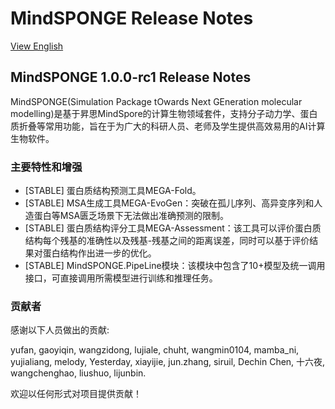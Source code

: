 # MindSPONGE Release Notes

[View English](./RELEASE.md)

## MindSPONGE 1.0.0-rc1 Release Notes

MindSPONGE(Simulation Package tOwards Next GEneration molecular modelling)是基于昇思MindSpore的计算生物领域套件，支持分子动力学、蛋白质折叠等常用功能，旨在于为广大的科研人员、老师及学生提供高效易用的AI计算生物软件。

### 主要特性和增强

- [STABLE] 蛋白质结构预测工具MEGA-Fold。
- [STABLE] MSA生成工具MEGA-EvoGen：突破在孤儿序列、高异变序列和人造蛋白等MSA匮乏场景下无法做出准确预测的限制。
- [STABLE] 蛋白质结构评分工具MEGA-Assessment：该工具可以评价蛋白质结构每个残基的准确性以及残基-残基之间的距离误差，同时可以基于评价结果对蛋白结构作出进一步的优化。
- [STABLE] MindSPONGE.PipeLine模块：该模块中包含了10+模型及统一调用接口，可直接调用所需模型进行训练和推理任务。

### 贡献者

感谢以下人员做出的贡献:

yufan, gaoyiqin, wangzidong, lujiale, chuht, wangmin0104, mamba_ni, yujialiang, melody, Yesterday, xiayijie, jun.zhang, siruil, Dechin Chen, 十六夜, wangchenghao, liushuo, lijunbin.

欢迎以任何形式对项目提供贡献！

